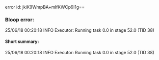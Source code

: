 error id: jkiK9WmpBA+mIfKWCp9I1g==
### Bloop error:

25/06/18 00:20:18 INFO Executor: Running task 0.0 in stage 52.0 (TID 38)
#### Short summary: 

25/06/18 00:20:18 INFO Executor: Running task 0.0 in stage 52.0 (TID 38)